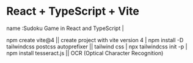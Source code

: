 # React + TypeScript + Vite
name :Sudoku Game in React and TypeScript | 

 npm create vite@4 || create project with vite version 4  |
 npm install -D tailwindcss postcss autoprefixer || tailwind css | 
 npx tailwindcss init -p | 
 npm install tesseract.js || OCR (Optical Character Recognition)

 

 

